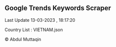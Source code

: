 

## Google Trends Keywords Scraper 
 
Last Update 13-03-2023 , 18:17:20

Country List :
VIETNAM.json



© Abdul Muttaqin 
